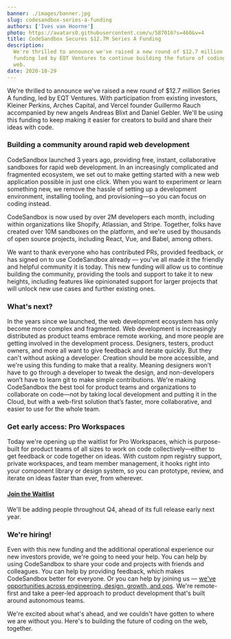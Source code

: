 ```yaml
---
banner: ./images/banner.jpg
slug: codesandbox-series-a-funding
authors: ['Ives van Hoorne']
photo: https://avatars0.githubusercontent.com/u/587016?s=460&v=4
title: CodeSandbox Secures $12.7M Series A Funding
description:
  We're thrilled to announce we've raised a new round of $12.7 million Series A
  funding led by EQT Ventures to continue building the future of coding on the
  web.
date: 2020-10-29
---
```


We're thrilled to announce we've raised a new round of \$12.7 million Series A
funding, led by EQT Ventures. With participation from existing investors,
Kleiner Perkins, Arches Capital, and Vercel founder Guillermo Rauch accompanied
by new angels Andreas Blixt and Daniel Gebler. We'll be using this funding to
keep making it easier for creators to build and share their ideas with code.

### Building a community around rapid web development

CodeSandbox launched 3 years ago, providing free, instant, collaborative
sandboxes for rapid web development. In an increasingly complicated and
fragmented ecosystem, we set out to make getting started with a new web
application possible in just one click. When you want to experiment or learn
something new, we remove the hassle of setting up a development environment,
installing tooling, and provisioning—so you can focus on coding instead.

CodeSandbox is now used by over 2M developers each month, including within
organizations like Shopify, Atlassian, and Stripe. Together, folks have created
over 10M sandboxes on the platform, and we're used by thousands of open source
projects, including React, Vue, and Babel, among others.

We want to thank everyone who has contributed PRs, provided feedback, or has
signed on to use CodeSandbox already — you've all made it the friendly and
helpful community it is today. This new funding will allow us to continue
building the community, providing the tools and support to take it to new
heights, including features like opinionated support for larger projects that
will unlock new use cases and further existing ones.

### What's next?

In the years since we launched, the web development ecosystem has only become
more complex and fragmented. Web development is increasingly distributed as
product teams embrace remote working, and more people are getting involved in
the development process. Designers, testers, product owners, and more all want
to give feedback and iterate quickly. But they can't without asking a developer.
Creation should be more accessible, and we're using this funding to make that a
reality. Meaning designers won’t have to go through a developer to tweak the
design, and non-developers won’t have to learn git to make simple contributions.
We're making CodeSandbox the best tool for product teams and organizations to
collaborate on code—not by taking local development and putting it in the Cloud,
but with a web-first solution that’s faster, more collaborative, and easier to
use for the whole team.

### Get early access: Pro Workspaces

Today we're opening up the waitlist for Pro Workspaces, which is purpose-built
for product teams of all sizes to work on code collectively—either to get
feedback or code together on ideas. With custom npm registry support, private
workspaces, and team member management, it hooks right into your component
library or design system, so you can prototype, review, and iterate on ideas
faster than ever, from wherever.

#### [Join the Waitlist](https://airtable.com/shrlgLSJWiX8rYqyG)

We'll be adding people throughout Q4, ahead of its full release early next year.

### We're hiring!

Even with this new funding and the additional operational experience our new
investors provide, we're going to need your help. You can help by using
CodeSandbox to share your code and projects with friends and colleagues. You can
help by providing feedback, which makes CodeSandbox better for everyone. Or you
can help by joining us —
[we've opportunities across engineering, design, growth, and ops](https://codesandbox.io/jobs).
We're remote-first and take a peer-led approach to product development that's
built around autonomous teams.

We're excited about what's ahead, and we couldn't have gotten to where we are
without you. Here's to building the future of coding on the web, together.
